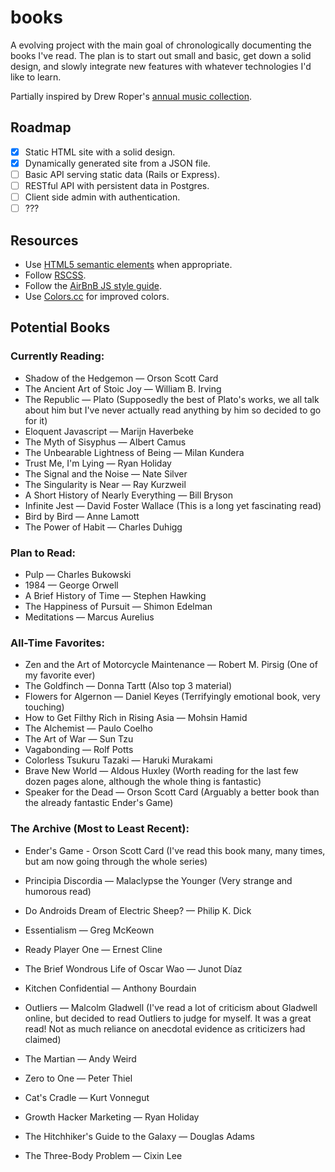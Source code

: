 # books
A evolving project with the main goal of chronologically documenting the books I've read. The plan is to start out small and basic, get down a solid design, and slowly integrate new features with whatever technologies I'd like to learn.

Partially inspired by Drew Roper's [annual music collection](http://2015.drewroper.com).

## Roadmap
- [x] Static HTML site with a solid design.
- [x] Dynamically generated site from a JSON file.
- [ ] Basic API serving static data (Rails or Express).
- [ ] RESTful API with persistent data in Postgres.
- [ ] Client side admin with authentication.
- [ ] ???

## Resources
- Use [HTML5 semantic elements](http://www.w3schools.com/html/html5_semantic_elements.asp) when appropriate.
- Follow [RSCSS](http://rscss.io/index.html).
- Follow the [AirBnB JS style guide](https://github.com/airbnb/javascript).
- Use [Colors.cc](http://clrs.cc) for improved colors.

## Potential Books
### Currently Reading:

- Shadow of the Hedgemon — Orson Scott Card
- The Ancient Art of Stoic Joy — William B. Irving
- The Republic — Plato (Supposedly the best of Plato's works, we all talk about him but I've never actually read anything by him so decided to go for it)
- Eloquent Javascript — Marijn Haverbeke
- The Myth of Sisyphus — Albert Camus
- The Unbearable Lightness of Being — Milan Kundera
- Trust Me, I'm Lying — Ryan Holiday
- The Signal and the Noise — Nate Silver
- The Singularity is Near — Ray Kurzweil
- A Short History of Nearly Everything — Bill Bryson
- Infinite Jest — David Foster Wallace (This is a long yet fascinating read)
- Bird by Bird — Anne Lamott
- The Power of Habit — Charles Duhigg

### Plan to Read:

- Pulp — Charles Bukowski
- 1984 — George Orwell
- A Brief History of Time — Stephen Hawking
- The Happiness of Pursuit — Shimon Edelman
- Meditations — Marcus Aurelius

### All-Time Favorites:

- Zen and the Art of Motorcycle Maintenance — Robert M. Pirsig (One of my favorite ever)
- The Goldfinch — Donna Tartt (Also top 3 material)
- Flowers for Algernon — Daniel Keyes (Terrifyingly emotional book, very touching)
- How to Get Filthy Rich in Rising Asia — Mohsin Hamid
- The Alchemist — Paulo Coelho
- The Art of War — Sun Tzu
- Vagabonding — Rolf Potts
- Colorless Tsukuru Tazaki — Haruki Murakami
- Brave New World — Aldous Huxley (Worth reading for the last few dozen pages alone, although the whole thing is fantastic)
- Speaker for the Dead — Orson Scott Card (Arguably a better book than the already fantastic Ender's Game)

### The Archive (Most to Least Recent):

- Ender's Game - Orson Scott Card (I've read this book many, many times, but am now going through the whole series)
- Principia Discordia — Malaclypse the Younger (Very strange and humorous read)
- Do Androids Dream of Electric Sheep? — Philip K. Dick

- Essentialism — Greg McKeown
- Ready Player One — Ernest Cline
- The Brief Wondrous Life of Oscar Wao — Junot Díaz
- Kitchen Confidential — Anthony Bourdain
- Outliers — Malcolm Gladwell (I've read a lot of criticism about Gladwell online, but decided to read Outliers to judge for myself. It was a great read! Not as much reliance on anecdotal evidence as criticizers had claimed)
- The Martian — Andy Weird

- Zero to One — Peter Thiel
- Cat's Cradle — Kurt Vonnegut
- Growth Hacker Marketing — Ryan Holiday
- The Hitchhiker's Guide to the Galaxy — Douglas Adams
- The Three-Body Problem — Cixin Lee
